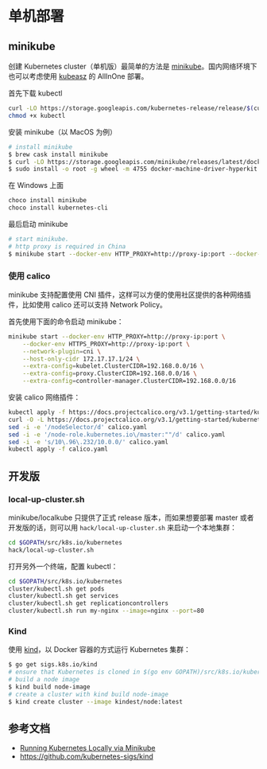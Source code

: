 # 单机部署

## minikube

创建 Kubernetes cluster（单机版）最简单的方法是 [minikube](https://github.com/kubernetes/minikube)。国内网络环境下也可以考虑使用 [kubeasz](https://github.com/gjmzj/kubeasz) 的 AllInOne 部署。

首先下载 kubectl

```sh
curl -LO https://storage.googleapis.com/kubernetes-release/release/$(curl -s https://storage.googleapis.com/kubernetes-release/release/stable.txt)/bin/linux/amd64/kubectl
chmod +x kubectl
```

安装 minikube（以 MacOS 为例）

```sh
# install minikube
$ brew cask install minikube
$ curl -LO https://storage.googleapis.com/minikube/releases/latest/docker-machine-driver-hyperkit
$ sudo install -o root -g wheel -m 4755 docker-machine-driver-hyperkit /usr/local/bin/
```

在 Windows 上面

```sh
choco install minikube
choco install kubernetes-cli
```



最后启动 minikube

```sh
# start minikube.
# http proxy is required in China
$ minikube start --docker-env HTTP_PROXY=http://proxy-ip:port --docker-env HTTPS_PROXY=http://proxy-ip:port --vm-driver=hyperkit
```

### 使用 calico

minikube 支持配置使用 CNI 插件，这样可以方便的使用社区提供的各种网络插件，比如使用 calico 还可以支持 Network Policy。

首先使用下面的命令启动 minikube：

```sh
minikube start --docker-env HTTP_PROXY=http://proxy-ip:port \
    --docker-env HTTPS_PROXY=http://proxy-ip:port \
    --network-plugin=cni \
    --host-only-cidr 172.17.17.1/24 \
    --extra-config=kubelet.ClusterCIDR=192.168.0.0/16 \
    --extra-config=proxy.ClusterCIDR=192.168.0.0/16 \
    --extra-config=controller-manager.ClusterCIDR=192.168.0.0/16
```

安装 calico 网络插件：

```sh
kubectl apply -f https://docs.projectcalico.org/v3.1/getting-started/kubernetes/installation/hosted/rbac-kdd.yaml
curl -O -L https://docs.projectcalico.org/v3.1/getting-started/kubernetes/installation/hosted/kubernetes-datastore/calico-networking/1.7/calico.yaml
sed -i -e '/nodeSelector/d' calico.yaml
sed -i -e '/node-role.kubernetes.io\/master:""/d' calico.yaml
sed -i -e 's/10\.96\.232/10.0.0/' calico.yaml
kubectl apply -f calico.yaml
```

## 开发版

### local-up-cluster.sh

minikube/localkube 只提供了正式 release 版本，而如果想要部署 master 或者开发版的话，则可以用 `hack/local-up-cluster.sh` 来启动一个本地集群：

```sh
cd $GOPATH/src/k8s.io/kubernetes
hack/local-up-cluster.sh
```

打开另外一个终端，配置 kubectl：

```sh
cd $GOPATH/src/k8s.io/kubernetes
cluster/kubectl.sh get pods
cluster/kubectl.sh get services
cluster/kubectl.sh get replicationcontrollers
cluster/kubectl.sh run my-nginx --image=nginx --port=80
```

### Kind

使用 [kind](https://github.com/kubernetes-sigs/kind)，以 Docker 容器的方式运行 Kubernetes 集群：

```sh
$ go get sigs.k8s.io/kind
# ensure that Kubernetes is cloned in $(go env GOPATH)/src/k8s.io/kubernetes
# build a node image
$ kind build node-image
# create a cluster with kind build node-image
$ kind create cluster --image kindest/node:latest
```

## 参考文档

- [Running Kubernetes Locally via Minikube](https://kubernetes.io/docs/setup/production-environment/tools/kubeadm/install-kubeadm/)
- <https://github.com/kubernetes-sigs/kind>
